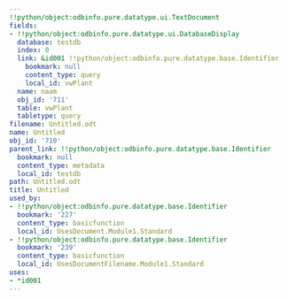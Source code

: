 ```yaml
---
!!python/object:odbinfo.pure.datatype.ui.TextDocument
fields:
- !!python/object:odbinfo.pure.datatype.ui.DatabaseDisplay
  database: testdb
  index: 0
  link: &id001 !!python/object:odbinfo.pure.datatype.base.Identifier
    bookmark: null
    content_type: query
    local_id: vwPlant
  name: naam
  obj_id: '711'
  table: vwPlant
  tabletype: query
filename: Untitled.odt
name: Untitled
obj_id: '710'
parent_link: !!python/object:odbinfo.pure.datatype.base.Identifier
  bookmark: null
  content_type: metadata
  local_id: testdb
path: Untitled.odt
title: Untitled
used_by:
- !!python/object:odbinfo.pure.datatype.base.Identifier
  bookmark: '227'
  content_type: basicfunction
  local_id: UsesDocument.Module1.Standard
- !!python/object:odbinfo.pure.datatype.base.Identifier
  bookmark: '239'
  content_type: basicfunction
  local_id: UsesDocumentFilename.Module1.Standard
uses:
- *id001
---
```

